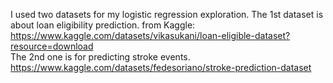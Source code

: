 I used two datasets for my logistic regression exploration.
The 1st dataset is about loan eligibility prediction. from Kaggle: <br>
https://www.kaggle.com/datasets/vikasukani/loan-eligible-dataset?resource=download   <br>
The 2nd one is for predicting stroke events. <br>
https://www.kaggle.com/datasets/fedesoriano/stroke-prediction-dataset
